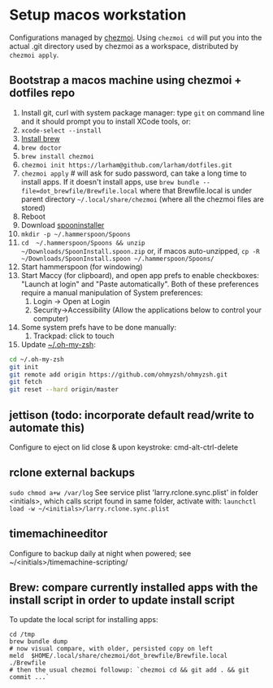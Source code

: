 # Setup macos workstation

Configurations managed by [chezmoi](https://github.com/twpayne/chezmoi). Using `chezmoi cd` will put you into the actual .git directory used by chezmoi as a workspace, distributed by `chezmoi apply`.

## Bootstrap a macos machine using chezmoi + dotfiles repo

1. Install git, curl with system package manager: type `git` on command line and it should prompt you to install XCode tools, or:
2. `xcode-select --install`
3. [Install brew](https://brew.sh)
4. `brew doctor`
5. `brew install chezmoi`
6. `chezmoi init https://larham@github.com/larham/dotfiles.git`
7. `chezmoi apply` # will ask for sudo password, can take a long time to install apps. If it doesn't install apps, use `brew bundle --file=dot_brewfile/Brewfile.local` where that Brewfile.local is under parent directory `~/.local/share/chezmoi` (where all the chezmoi files are stored)
8. Reboot
9. Download [spooninstaller](https://github.com/Hammerspoon/Spoons/raw/master/Spoons/SpoonInstall.spoon.zip)
10. `mkdir -p ~/.hammerspoon/Spoons`
11. `cd  ~/.hammerspoon/Spoons && unzip ~/Downloads/SpoonInstall.spoon.zip` or, if macos auto-unzipped, `cp -R ~/Downloads/SpoonInstall.spoon ~/.hammerspoon/Spoons/`
12. Start hammerspoon (for windowing)
13. Start Maccy (for clipboard), and open app prefs to enable checkboxes: "Launch at login" and "Paste automatically". Both of these preferences require a manual manipulation of System preferences:
    1.  Login -> Open at Login
    2.  Security->Accessibility (Allow the applications below to control your computer)
14. Some system prefs have to be done manually:
    1.  Trackpad: click to touch
15. Update [~/.oh-my-zsh](https://stackoverflow.com/questions/33486633/upgrading-oh-my-zsh-gives-me-not-a-git-repository-error):
```bash
cd ~/.oh-my-zsh
git init
git remote add origin https://github.com/ohmyzsh/ohmyzsh.git
git fetch
git reset --hard origin/master
```

## jettison (todo: incorporate default read/write to automate this)
Configure to eject on lid close & upon keystroke: cmd-alt-ctrl-delete

## rclone external backups
`sudo chmod a+w /var/log`
See service plist 'larry.rclone.sync.plist' in folder &lt;initials&gt;, which calls script found in same folder, activate with:
`launchctl load -w ~/<initials>/larry.rclone.sync.plist`

## timemachineeditor
Configure to backup daily at night when powered; see ~/&lt;initials&gt;/timemachine-scripting/

## Brew: compare currently installed apps with the install script in order to update install script

To update the local script for installing apps:
```
cd /tmp
brew bundle dump
# now visual compare, with older, persisted copy on left
meld  $HOME/.local/share/chezmoi/dot_brewfile/Brewfile.local  ./Brewfile
# then the usual chezmoi followup: `chezmoi cd && git add . && git commit ...`
```
